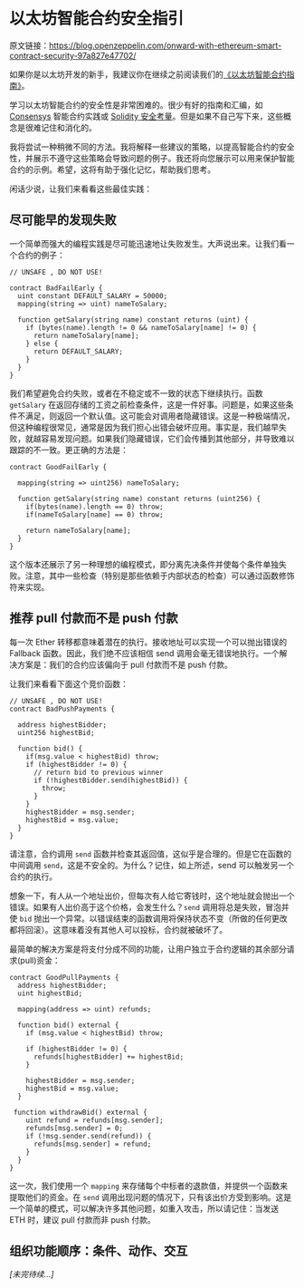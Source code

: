 # 以太坊智能合约安全指引
原文链接：https://blog.openzeppelin.com/onward-with-ethereum-smart-contract-security-97a827e47702/

如果你是以太坊开发的新手，我建议你在继续之前阅读我们的[《以太坊智能合约指南》](https://medium.com/zeppelin-blog/the-hitchhikers-guide-to-smart-contracts-in-ethereum-848f08001f05#.6dob381ks)。

学习以太坊智能合约的安全性是非常困难的。很少有好的指南和汇编，如 [Consensys](https://github.com/ConsenSys/smart-contract-best-practices) 智能合约实践或 [Solidity 安全考量](https://docs.soliditylang.org/en/latest/security-considerations.html)。但是如果不自己写下来，这些概念是很难记住和消化的。

我将尝试一种稍微不同的方法。我将解释一些建议的策略，以提高智能合约的安全性，并展示不遵守这些策略会导致问题的例子。我还将向您展示可以用来保护智能合约的示例。希望，这将有助于强化记忆，帮助我们思考。

闲话少说，让我们来看看这些最佳实践：

## 尽可能早的发现失败
一个简单而强大的编程实践是尽可能迅速地让失败发生。大声说出来。让我们看一个合约的例子：
```
// UNSAFE , DO NOT USE!

contract BadFailEarly {
  uint constant DEFAULT_SALARY = 50000;
  mapping(string => uint) nameToSalary;

  function getSalary(string name) constant returns (uint) {
    if (bytes(name).length != 0 && nameToSalary[name] != 0) {
      return nameToSalary[name];
    } else {
      return DEFAULT_SALARY;
    }
  }
}
```

我们希望避免合约失败，或者在不稳定或不一致的状态下继续执行。函数 `getSalary` 在返回存储的工资之前检查条件，这是一件好事。问题是，如果这些条件不满足，则返回一个默认值。这可能会对调用者隐藏错误。这是一种极端情况，但这种编程很常见，通常是因为我们担心出错会破坏应用。事实是，我们越早失败，就越容易发现问题。如果我们隐藏错误，它们会传播到其他部分，并导致难以跟踪的不一致。更正确的方法是：
```
contract GoodFailEarly {

  mapping(string => uint256) nameToSalary;

  function getSalary(string name) constant returns (uint256) {
    if(bytes(name).length == 0) throw;
    if(nameToSalary[name] == 0) throw;

    return nameToSalary[name];
  }
}
```

这个版本还展示了另一种理想的编程模式，即分离先决条件并使每个条件单独失败。注意，其中一些检查（特别是那些依赖于内部状态的检查）可以通过函数修饰符来实现。

## 推荐 pull 付款而不是 push 付款
每一次 Ether 转移都意味着潜在的执行。接收地址可以实现一个可以抛出错误的 Fallback 函数。因此，我们绝不应该相信 send 调用会毫无错误地执行。一个解决方案是：我们的合约应该偏向于 pull 付款而不是 push 付款。

让我们来看看下面这个竞价函数：
```
// UNSAFE , DO NOT USE!
contract BadPushPayments {

  address highestBidder;
  uint256 highestBid;

  function bid() {
    if(msg.value < highestBid) throw;
    if (highestBidder != 0) {
      // return bid to previous winner
      if (!highestBidder.send(highestBid)) {
        throw;
      }
    }
    highestBidder = msg.sender;
    highestBid = msg.value;
  }
}
```

请注意，合约调用 `send` 函数并检查其返回值，这似乎是合理的。但是它在函数的中间调用 `send`，这是不安全的。为什么？记住，如上所述，send 可以触发另一个合约的执行。

想象一下，有人从一个地址出价，但每次有人给它寄钱时，这个地址就会抛出一个错误。如果有人出价高于这个价格，会发生什么？`send` 调用将总是失败，冒泡并使 `bid` 抛出一个异常。以错误结束的函数调用将保持状态不变（所做的任何更改都将回滚）。这意味着没有其他人可以投标，合约就被破坏了。

最简单的解决方案是将支付分成不同的功能，让用户独立于合约逻辑的其余部分请求(pull)资金：
```
contract GoodPullPayments {
  address highestBidder;
  uint highestBid;

  mapping(address => uint) refunds;

  function bid() external {
    if (msg.value < highestBid) throw;

    if (highestBidder != 0) {
      refunds[highestBidder] += highestBid;
    }

    highestBidder = msg.sender;
    highestBid = msg.value;
  }

 function withdrawBid() external {
    uint refund = refunds[msg.sender];
    refunds[msg.sender] = 0;
    if (!msg.sender.send(refund)) {
      refunds[msg.sender] = refund;
    }
  }
}
```

这一次，我们使用一个 `mapping` 来存储每个中标者的退款值，并提供一个函数来提取他们的资金。在 `send` 调用出现问题的情况下，只有该出价方受到影响。这是一个简单的模式，可以解决许多其他问题，如重入攻击，所以请记住：当发送 ETH 时，建议 pull 付款而非 push 付款。

## 组织功能顺序：条件、动作、交互

*[未完待续...]*



